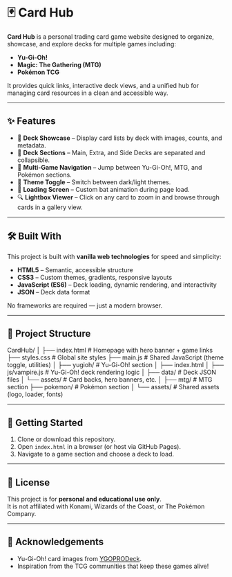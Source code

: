 # 🃏 Card Hub

**Card Hub** is a personal trading card game website designed to organize, showcase, and explore decks for multiple games including:

- **Yu-Gi-Oh!**
- **Magic: The Gathering (MTG)**
- **Pokémon TCG**

It provides quick links, interactive deck views, and a unified hub for managing card resources in a clean and accessible way.

---

## ✨ Features

- 🎴 **Deck Showcase** – Display card lists by deck with images, counts, and metadata.
- 📂 **Deck Sections** – Main, Extra, and Side Decks are separated and collapsible.
- 🧭 **Multi-Game Navigation** – Jump between Yu-Gi-Oh!, MTG, and Pokémon sections.
- 🌙 **Theme Toggle** – Switch between dark/light themes.
- 🦇 **Loading Screen** – Custom bat animation during page load.
- 🔍 **Lightbox Viewer** – Click on any card to zoom in and browse through cards in a gallery view.

---

## 🛠️ Built With

This project is built with **vanilla web technologies** for speed and simplicity:

- **HTML5** – Semantic, accessible structure
- **CSS3** – Custom themes, gradients, responsive layouts
- **JavaScript (ES6)** – Deck loading, dynamic rendering, and interactivity
- **JSON** – Deck data format

No frameworks are required — just a modern browser.

---

## 📂 Project Structure

CardHub/
│
├── index.html # Homepage with hero banner + game links
├── styles.css # Global site styles
├── main.js # Shared JavaScript (theme toggle, utilities)
│
├── yugioh/ # Yu-Gi-Oh! section
│ ├── index.html
│ ├── js/vampire.js # Yu-Gi-Oh! deck rendering logic
│ ├── data/ # Deck JSON files
│ └── assets/ # Card backs, hero banners, etc.
│
├── mtg/ # MTG section
├── pokemon/ # Pokémon section
│
└── assets/ # Shared assets (logo, loader, fonts)


---

## 🚀 Getting Started

1. Clone or download this repository.
2. Open `index.html` in a browser (or host via GitHub Pages).
3. Navigate to a game section and choose a deck to load.

---

## 📜 License

This project is for **personal and educational use only**.  
It is not affiliated with Konami, Wizards of the Coast, or The Pokémon Company.

---

## 🙌 Acknowledgements

- Yu-Gi-Oh! card images from [YGOPRODeck](https://ygoprodeck.com/).
- Inspiration from the TCG communities that keep these games alive!
